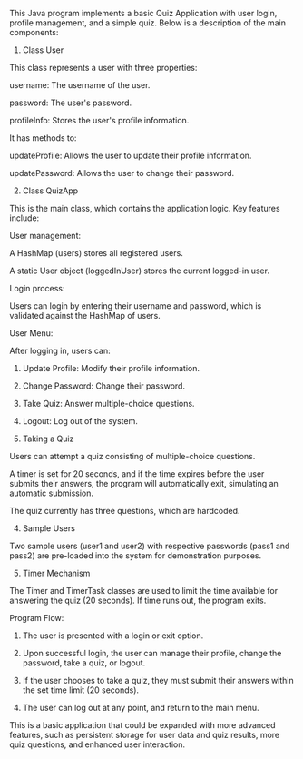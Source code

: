 This Java program implements a basic Quiz Application with user login, profile management, and a simple quiz. Below is a description of the main components:

1. Class User

This class represents a user with three properties:

username: The username of the user.

password: The user's password.

profileInfo: Stores the user's profile information.


It has methods to:

updateProfile: Allows the user to update their profile information.

updatePassword: Allows the user to change their password.



2. Class QuizApp

This is the main class, which contains the application logic. Key features include:

User management:

A HashMap (users) stores all registered users.

A static User object (loggedInUser) stores the current logged-in user.


Login process:

Users can login by entering their username and password, which is validated against the HashMap of users.


User Menu:

After logging in, users can:

1. Update Profile: Modify their profile information.


2. Change Password: Change their password.


3. Take Quiz: Answer multiple-choice questions.


4. Logout: Log out of the system.






3. Taking a Quiz

Users can attempt a quiz consisting of multiple-choice questions.

A timer is set for 20 seconds, and if the time expires before the user submits their answers, the program will automatically exit, simulating an automatic submission.

The quiz currently has three questions, which are hardcoded.


4. Sample Users

Two sample users (user1 and user2) with respective passwords (pass1 and pass2) are pre-loaded into the system for demonstration purposes.


5. Timer Mechanism

The Timer and TimerTask classes are used to limit the time available for answering the quiz (20 seconds). If time runs out, the program exits.


Program Flow:

1. The user is presented with a login or exit option.


2. Upon successful login, the user can manage their profile, change the password, take a quiz, or logout.


3. If the user chooses to take a quiz, they must submit their answers within the set time limit (20 seconds).


4. The user can log out at any point, and return to the main menu.



This is a basic application that could be expanded with more advanced features, such as persistent storage for user data and quiz results, more quiz questions, and enhanced user interaction.
